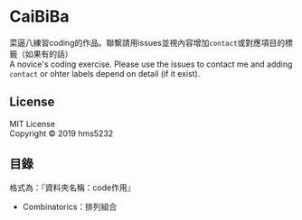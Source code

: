 # CaiBiBa

菜逼八練習coding的作品。聯繫請用issues並視內容增加`contact`或對應項目的標籤（如果有的話）  
A novice's coding exercise. Please use the issues to contact me and adding `contact` or ohter labels depend on detail (if it exist).

## License
MIT License  
Copyright © 2019 hms5232

## 目錄
格式為：『資料夾名稱：code作用』
+ Combinatorics：排列組合
